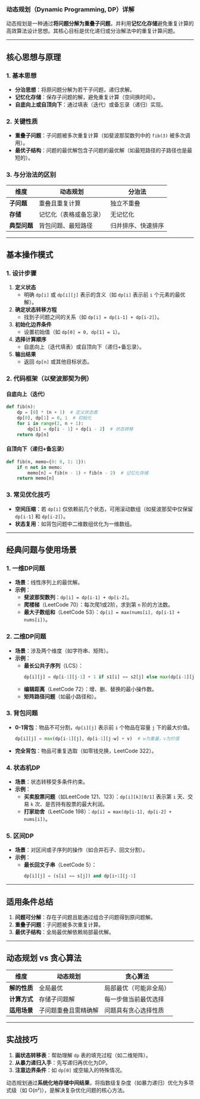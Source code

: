### **动态规划（Dynamic Programming, DP）详解**

动态规划是一种通过**将问题分解为重叠子问题**，并利用**记忆化存储**避免重复计算的高效算法设计思想。其核心目标是优化递归或分治解法中的重复计算问题。

---

## **核心思想与原理**
### **1. 基本思想**
- **分治思想**：将原问题分解为若干子问题，递归求解。
- **记忆化存储**：保存子问题的解，避免重复计算（空间换时间）。
- **自底向上或自顶向下**：通过填表（迭代）或备忘录（递归）实现。

### **2. 关键性质**
- **重叠子问题**：子问题被多次重复计算（如斐波那契数列中的 `fib(3)` 被多次调用）。
- **最优子结构**：问题的最优解包含子问题的最优解（如最短路径的子路径也是最短的）。

### **3. 与分治法的区别**
| **维度**       | **动态规划**               | **分治法**               |
|----------------|---------------------------|-------------------------|
| **子问题**     | 重叠且重复计算             | 独立不重叠              |
| **存储**       | 记忆化（表格或备忘录）     | 无记忆化                |
| **典型问题**   | 背包问题、最短路径         | 归并排序、快速排序      |

---

## **基本操作模式**
### **1. 设计步骤**
1. **定义状态**  
   - 明确 `dp[i]` 或 `dp[i][j]` 表示的含义（如 `dp[i]` 表示前 `i` 个元素的最优解）。
2. **确定状态转移方程**  
   - 找到子问题之间的关系（如 `dp[i] = dp[i-1] + dp[i-2]`）。
3. **初始化边界条件**  
   - 设置初始值（如 `dp[0] = 0, dp[1] = 1`）。
4. **选择计算顺序**  
   - 自底向上（迭代填表）或自顶向下（递归+备忘录）。
5. **输出结果**  
   - 返回 `dp[n]` 或其他目标状态。

### **2. 代码框架（以斐波那契为例）**
#### **自底向上（迭代）**
```python
def fib(n):
    dp = [0] * (n + 1)  # 定义状态表
    dp[0], dp[1] = 0, 1  # 初始化
    for i in range(2, n + 1):
        dp[i] = dp[i - 1] + dp[i - 2]  # 状态转移
    return dp[n]
```

#### **自顶向下（递归+备忘录）**
```python
def fib(n, memo={0: 0, 1: 1}):
    if n not in memo:
        memo[n] = fib(n - 1) + fib(n - 2)  # 记忆化存储
    return memo[n]
```

### **3. 常见优化技巧**
- **空间压缩**：若 `dp[i]` 仅依赖前几个状态，可用滚动数组（如斐波那契中仅保留 `dp[i-1]` 和 `dp[i-2]`）。
- **状态复用**：如背包问题中二维数组优化为一维数组。

---

## **经典问题与使用场景**
### **1. 一维DP问题**
- **场景**：线性序列上的最优解。  
- **示例**：  
  - **斐波那契数列**：`dp[i] = dp[i-1] + dp[i-2]`。  
  - **爬楼梯**（LeetCode 70）：每次爬1或2阶，求到第 `n` 阶的方法数。  
  - **最大子数组和**（LeetCode 53）：`dp[i] = max(nums[i], dp[i-1] + nums[i])`。

### **2. 二维DP问题**
- **场景**：涉及两个维度（如字符串、矩阵）。  
- **示例**：  
  - **最长公共子序列**（LCS）：  
    ```python
    dp[i][j] = dp[i-1][j-1] + 1 if s1[i] == s2[j] else max(dp[i-1][j], dp[i][j-1])
    ```  
  - **编辑距离**（LeetCode 72）：增、删、替换的最小操作数。  
  - **矩阵路径问题**（如最小路径和）。

### **3. 背包问题**
- **0-1背包**：物品不可分割，`dp[i][j]` 表示前 `i` 个物品在容量 `j` 下的最大价值。  
  ```python
  dp[i][j] = max(dp[i-1][j], dp[i-1][j-w] + v)  # w为重量，v为价值
  ```  
- **完全背包**：物品可重复选取（如零钱兑换，LeetCode 322）。

### **4. 状态机DP**
- **场景**：状态转移受多条件约束。  
- **示例**：  
  - **买卖股票问题**（如LeetCode 121、123）：`dp[i][k][0/1]` 表示第 `i` 天、交易 `k` 次、是否持有股票的最大利润。  
  - **打家劫舍**（LeetCode 198）：`dp[i] = max(dp[i-1], dp[i-2] + nums[i])`。

### **5. 区间DP**
- **场景**：对区间或子序列的操作（如合并石子、回文分割）。  
- **示例**：  
  - **最长回文子串**（LeetCode 5）：  
    ```python
    dp[i][j] = (s[i] == s[j]) and dp[i+1][j-1]
    ```  

---

## **适用条件总结**
1. **问题可分解**：存在子问题且能通过组合子问题得到原问题解。  
2. **重叠子问题**：子问题被多次重复计算。  
3. **最优子结构**：全局最优解依赖局部最优解。  

---

## **动态规划 vs 贪心算法**
| **维度**       | **动态规划**               | **贪心算法**           |
|----------------|---------------------------|-----------------------|
| **解的性质**   | 全局最优                  | 局部最优（可能非全局）|
| **计算方式**   | 存储子问题解              | 每一步做当前最优选择  |
| **适用场景**   | 子问题重叠且需精确解      | 问题具有贪心选择性质  |

---

## **实战技巧**
1. **画状态转移表**：帮助理解 `dp` 表的填充过程（如二维矩阵）。  
2. **从暴力递归入手**：先写递归再优化为DP。  
3. **注意边界条件**：如 `dp[0]` 或空输入的特殊情况。  

动态规划通过**系统化地存储中间结果**，将指数级复杂度（如暴力递归）优化为多项式级（如 O(n²)），是解决复杂优化问题的核心方法。